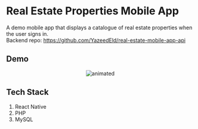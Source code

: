 # Real Estate Properties Mobile App
A demo mobile app that displays a catalogue of real estate properties when the user signs in.  
Backend repo: https://github.com/YazeedEld/real-estate-mobile-app-api

## Demo
<p align="center">
  <img src="https://user-images.githubusercontent.com/74137136/154040650-2a5a371a-1819-44ea-95ee-16916788b3fe.gif" alt="animated"/>
</p>

## Tech Stack
1. React Native
2. PHP
3. MySQL
